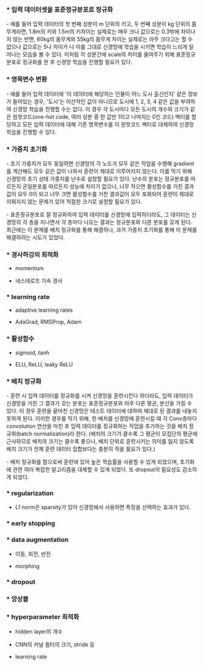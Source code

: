 ### * 입력 데이터셋을 표준정규분포로 정규화

\- 예를 들어 입력 데이터의 첫 번째 성분이 m 단위의 키고, 두 번째 성분이 kg 단위의 몸무게라면, 1.8m의 키와 1.5m의 키차이는 실제로는 매우 크나 값으로는 0.3밖에 차이나지 않는 반면, 60kg의 몸무게와 55kg의 몸무게 차이는 실제로는 아주 크다고는 할 수 없으나 값으로는 5나 차이가 나 이를 그대로 신경망에 학습을 시키면 학습이 느리게 일어나는 모습을 볼 수 있다. 이처럼 각 성분간에 scale의 차이를 줄여주기 위해 표준정규분포로 정규화를 한 후 신경망 학습을 진행할 필요가 있다.

### * 명목변수 변환

\- 예를 들어 입력 데이터에 '이 데이터에 해당하는 인물이 어느 도시 출신인지' 같은 정보가 들어있는 경우, '도시'는 이산적인 값이 아니므로 도시에 1, 2, 3, 4 같은 값을 부여하여 신경망 학습을 진행할 수는 없다. 이 경우 각 도시마다  모든 도시의 개수와 크기가 같은 원핫코드(one-hot code, 여러 성분 중 한 값만 1이고 나머지는 0인 코드) 벡터를 할당하고 모든 입력 데이터에 대해 기존 명목변수를 이 원핫코드 벡터로 대체하여 신경망 학습을 진행할 수 있다.

### * 가중치 초기화

\- 초기 가중치가 모두 동일하면 신경망의 각 노드가 모두 같은 작업을 수행해 gradient를 계산해도 모두 같은 값이 나와서 훈련이 제대로 이루어지지 않는다. 이를 막기 위해 신경망의 초기 상태 가중치를 난수로 설정할 필요가 있다. 난수의 분포는 정규분포를 따르든지 균일분포를 따르든지 성능에 차이가 없으나, 너무 작으면 활성함수를 거친 결과값이 모두 0이 되고 너무 크면 활성함수를 거친 결과값이 모두 포화되어 훈련이 제대로 이뤄지지 않는 문제가 있어 적절한 크기로 설정할 필요가 있다.

\- 표준정규분포로 잘 정규화하여 입력 데이터를 신경망에 입력하더라도, 그 데이터는 신경망의 각 층을 지나면서 각 층마다 나오는 결과는 정규분포와 다른 분포를 갖게 된다. 최근에는 이 문제를 배치 정규화를 통해 해결하나, 과거 가중치 초기화를 통해 이 문제를 해결하려는 시도가 있었다.

### * 경사하강의 최적화

- momentum

- 네스테로프 가속 경사


### * learning rate

- adaptive learning rates

- AdaGrad, RMSProp, Adam


### * 활성함수

- sigmoid, tanh

- ELU, ReLU, leaky ReLU


### * 배치 정규화

\- 훈련 시 입력 데이터를 정규화를 시켜 신경망을 훈련시킨다 하더라도, 입력 데이터가 신경망을 거친 그 결과가 갖는 분포는 표준정규분포와 아주 다른 평균, 분산을 가질 수 있다. 이 경우 훈련을 끝마친 신경망은 테스트 데이터에 대하여 제대로 된 결과를 내놓지 못하게 된다. 이러한 경우를 막기 위해, 한 배치를 신경망에 훈련시킬 때 각 Conv층마다 convolution 연산을 마친 후 입력 데이터를 정규화하는 작업을 추가하는 것을 배치 정규화(batch normalization)라 한다. (배치의 크기가 클수록 그 평균이 모집단의 평균에 근사하므로 배치의 크기는 클수록 좋으나, 배치 단위로 훈련시키는 의미를 잃지 않도록 배치 크기가 전체 훈련 데이터 집합보다는 충분히 작을 필요가 있다.)

\- 배치 정규화를 함으로써 훈련에 있어 높은 학습률을 사용할 수 있게 되었으며, 초기화에 관한 여러 복잡한 알고리즘을 대체할 수 있게 되었다. 또 dropout의 필요성도 감소하게 되었다.


### * regularization

- L1 norm은 sparsity가 있어 신경망에서 사용하면 특징을 선택하는 효과가 있다.


### * early stopping



### * data augmentation


- 이동, 회전, 반전

- morphing



### * dropout



### * 앙상블



### * hyperparameter 최적화

- hidden layer의 개수

- CNN의 커널 필터의 크기, stride 등

- learning rate